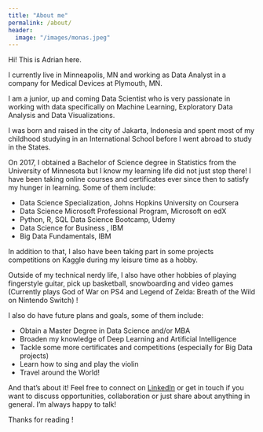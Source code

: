 ```yaml
---
title: "About me"
permalink: /about/
header:
  image: "/images/monas.jpeg"
---
```


Hi! This is Adrian here.

I currently live in Minneapolis, MN and working as Data Analyst in a company for Medical Devices at Plymouth, MN.

I am a junior, up and coming Data Scientist who is very passionate in working with data specifically on Machine Learning, Exploratory Data Analysis and Data Visualizations.

I was born and raised in the city of Jakarta, Indonesia and spent most of my childhood studying in an International School before I went abroad to study in the States.

On 2017, I obtained a Bachelor of Science degree in Statistics from the University of Minnesota but I know my learning life did not just stop there! I have been taking online courses and certificates ever since then to satisfy my hunger in learning. Some of them include:

- Data Science Specialization, Johns Hopkins University on Coursera
- Data Science Microsoft Professional Program, Microsoft on edX
- Python, R, SQL Data Science Bootcamp, Udemy
- Data Science for Business , IBM
- Big Data Fundamentals, IBM

In addition to that, I also have been taking part in some projects competitions on Kaggle during my leisure time as a hobby.

Outside of my technical nerdy life, I also have other hobbies of playing fingerstyle guitar, pick up basketball, snowboarding and video games (Currently plays God of War on PS4 and Legend of Zelda: Breath of the Wild on Nintendo Switch) !

I also do have future plans and goals, some of them include:

- Obtain a Master Degree in Data Science and/or MBA
- Broaden my knowledge of Deep Learning and Artificial Intelligence
- Tackle some more certificates and competitions (especially for Big Data projects)
- Learn how to sing and play the violin
- Travel around the World!

And that’s about it! Feel free to connect on [LinkedIn](https://www.linkedin.com/in/adrian-r-angkawijaya-717b53161/) or get in touch if you want to discuss opportunities, collaboration or just share about anything in general. I’m always happy to talk!

Thanks for reading !
